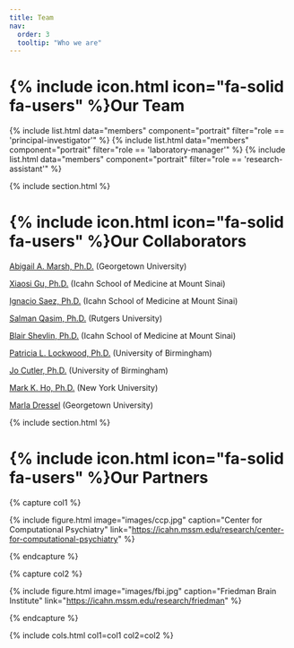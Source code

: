 ```yaml
---
title: Team
nav:
  order: 3
  tooltip: "Who we are"
---
```


# {% include icon.html icon="fa-solid fa-users" %}Our Team

{% include list.html data="members" component="portrait" filter="role == 'principal-investigator'" %}
{% include list.html data="members" component="portrait" filter="role == 'laboratory-manager'" %}
{% include list.html data="members" component="portrait" filter="role == 'research-assistant'" %}

{% include section.html %}

# {% include icon.html icon="fa-solid fa-users" %}Our Collaborators

[Abigail A. Marsh, Ph.D.](https://abigailmarsh.com/) (Georgetown University)

[Xiaosi Gu, Ph.D.](https://www.neurocpu.org/) (Icahn School of Medicine at Mount Sinai)

[Ignacio Saez, Ph.D.](https://saezlab.org/) (Icahn School of Medicine at Mount Sinai)

[Salman Qasim, Ph.D.](https://sites.rutgers.edu/qasim-lab/) (Rutgers University)

[Blair Shevlin, Ph.D.](https://blairshevlin.github.io/) (Icahn School of Medicine at Mount Sinai)

[Patricia L. Lockwood, Ph.D.](https://www.sdn-lab.org/) (University of Birmingham)

[Jo Cutler, Ph.D.](https://www.jocutler.com/) (University of Birmingham)

[Mark K. Ho, Ph.D.](https://codec-lab.github.io/) (New York University)

[Marla Dressel]() (Georgetown University)

{% include section.html %}

# {% include icon.html icon="fa-solid fa-users" %}Our Partners

{% capture col1 %}

{%
  include figure.html
  image="images/ccp.jpg"
  caption="Center for Computational Psychiatry"
  link="https://icahn.mssm.edu/research/center-for-computational-psychiatry"
%}

{% endcapture %}

{% capture col2 %}

{%
  include figure.html
  image="images/fbi.jpg"
  caption="Friedman Brain Institute"
  link="https://icahn.mssm.edu/research/friedman"
%}

{% endcapture %}

{% include cols.html col1=col1 col2=col2 %}